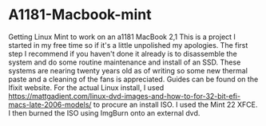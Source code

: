 # A1181-Macbook-mint
Getting Linux Mint to work on an a1181 MacBook 2,1
This is a project I started in my free time so if it's a little unpolished my apologies.
The first step I recommend if you haven't done it already is to disassemble the system and do some routine maintenance and install of an SSD.
These systems are nearing twenty years old as of writing so some new thermal paste and a cleaning of the fans is appreciated. Guides can be found on the Ifixit website. 
For the actual Linux install, I used https://mattgadient.com/linux-dvd-images-and-how-to-for-32-bit-efi-macs-late-2006-models/
to procure an install ISO. I used the Mint 22 XFCE. I then burned the ISO using ImgBurn onto an external dvd. 
